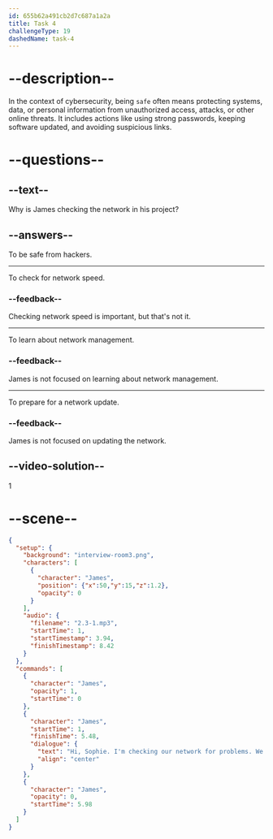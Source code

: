 ```yaml
---
id: 655b62a491cb2d7c687a1a2a
title: Task 4
challengeType: 19
dashedName: task-4
---
```


<!-- (Audio) James: Hi, Sophie. I'm checking our network for problems. We want to be safe from hackers. -->

# --description--

In the context of cybersecurity, being `safe` often means protecting systems, data, or personal information from unauthorized access, attacks, or other online threats. It includes actions like using strong passwords, keeping software updated, and avoiding suspicious links.

# --questions--

## --text--

Why is James checking the network in his project?

## --answers--

To be safe from hackers.

---

To check for network speed.

### --feedback--

Checking network speed is important, but that's not it.

---

To learn about network management.

### --feedback--

James is not focused on learning about network management.

---

To prepare for a network update.

### --feedback--

James is not focused on updating the network.

## --video-solution--

1

# --scene--

```json
{
  "setup": {
    "background": "interview-room3.png",
    "characters": [
      {
        "character": "James",
        "position": {"x":50,"y":15,"z":1.2},
        "opacity": 0
      }
    ],
    "audio": {
      "filename": "2.3-1.mp3",
      "startTime": 1,
      "startTimestamp": 3.94,
      "finishTimestamp": 8.42
    }
  },
  "commands": [
    {
      "character": "James",
      "opacity": 1,
      "startTime": 0
    },
    {
      "character": "James",
      "startTime": 1,
      "finishTime": 5.48,
      "dialogue": {
        "text": "Hi, Sophie. I'm checking our network for problems. We want to be safe from hackers.",
        "align": "center"
      }
    },
    {
      "character": "James",
      "opacity": 0,
      "startTime": 5.98
    }
  ]
}
```
